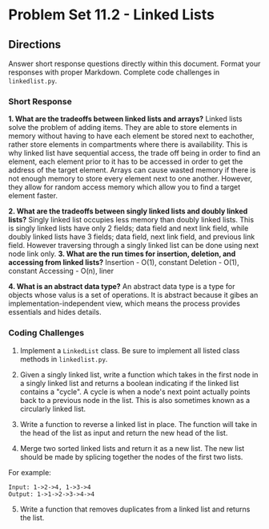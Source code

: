 # Problem Set 11.2 - Linked Lists

## Directions
Answer short response questions directly within this document. Format your responses with proper Markdown. Complete code challenges in `linkedlist.py`.

### Short Response
**1. What are the tradeoffs between linked lists and arrays?**
  Linked lists solve the problem of adding items. They are able to store elements in memory without having to have each element be stored next to eachother, rather store elements in compartments where there is availability. This is why linked list have sequential access, the trade off being in order to find an element, each element prior to it has to be accessed in order to get the address of the target element. Arrays can cause wasted memory if there is not enough memory to store every element next to one another. However, they allow for random access memory which allow you to find a target element faster.

**2. What are the tradeoffs between singly linked lists and doubly linked lists?**
  Singly linked list occupies less memory than doubly linked lists. This is singly linked lists have only 2 fields; data field and next link field, while doubly linked lists have 3 fields; data field, next link field, and previous link field. However traversing through a singly linked list can be done using next node link only. 
**3. What are the run times for insertion, deletion, and accessing from linked lists?**
  Insertion - O(1), constant
  Deletion - O(1), constant
  Accessing - O(n), liner 
  
**4. What is an abstract data type?**
  An abstract data type is a type for objects whose valus is a set of operations. It is abstract because it gibes an implementation-independent view, which means the process provides essentials and hides details.
  
### Coding Challenges
1. Implement a `LinkedList` class. Be sure to implement all listed class methods in `linkedlist.py`.

2. Given a singly linked list, write a function which takes in the first node in a singly linked list and returns a boolean indicating if the linked list contains a "cycle". A cycle is when a node's next point actually points back to a previous node in the list. This is also sometimes known as a circularly linked list.

3. Write a function to reverse a linked list in place. The function will take in the head of the list as input and return the new head of the list.

4. Merge two sorted linked lists and return it as a new list. The new list should
be made by splicing together the nodes of the first two lists.

  For example:
  ```
  Input: 1->2->4, 1->3->4
  Output: 1->1->2->3->4->4
  ```

5. Write a function that removes duplicates from a linked list and returns the list.

